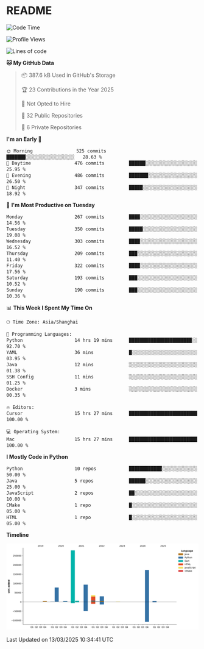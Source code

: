 # README

<!--START_SECTION:waka-->
![Code Time](http://img.shields.io/badge/Code%20Time-1%2C251%20hrs%206%20mins-blue)

![Profile Views](http://img.shields.io/badge/Profile%20Views-2-blue)

![Lines of code](https://img.shields.io/badge/From%20Hello%20World%20I%27ve%20Written-707.8%20thousand%20lines%20of%20code-blue)

**🐱 My GitHub Data** 

> 📦 387.6 kB Used in GitHub's Storage 
 > 
> 🏆 23 Contributions in the Year 2025
 > 
> 🚫 Not Opted to Hire
 > 
> 📜 32 Public Repositories 
 > 
> 🔑 6 Private Repositories 
 > 
**I'm an Early 🐤** 

```text
🌞 Morning                525 commits         ███████░░░░░░░░░░░░░░░░░░   28.63 % 
🌆 Daytime                476 commits         ██████░░░░░░░░░░░░░░░░░░░   25.95 % 
🌃 Evening                486 commits         ███████░░░░░░░░░░░░░░░░░░   26.50 % 
🌙 Night                  347 commits         █████░░░░░░░░░░░░░░░░░░░░   18.92 % 
```
📅 **I'm Most Productive on Tuesday** 

```text
Monday                   267 commits         ████░░░░░░░░░░░░░░░░░░░░░   14.56 % 
Tuesday                  350 commits         █████░░░░░░░░░░░░░░░░░░░░   19.08 % 
Wednesday                303 commits         ████░░░░░░░░░░░░░░░░░░░░░   16.52 % 
Thursday                 209 commits         ███░░░░░░░░░░░░░░░░░░░░░░   11.40 % 
Friday                   322 commits         ████░░░░░░░░░░░░░░░░░░░░░   17.56 % 
Saturday                 193 commits         ███░░░░░░░░░░░░░░░░░░░░░░   10.52 % 
Sunday                   190 commits         ███░░░░░░░░░░░░░░░░░░░░░░   10.36 % 
```


📊 **This Week I Spent My Time On** 

```text
🕑︎ Time Zone: Asia/Shanghai

💬 Programming Languages: 
Python                   14 hrs 19 mins      ███████████████████████░░   92.70 % 
YAML                     36 mins             █░░░░░░░░░░░░░░░░░░░░░░░░   03.95 % 
Java                     12 mins             ░░░░░░░░░░░░░░░░░░░░░░░░░   01.38 % 
SSH Config               11 mins             ░░░░░░░░░░░░░░░░░░░░░░░░░   01.25 % 
Docker                   3 mins              ░░░░░░░░░░░░░░░░░░░░░░░░░   00.35 % 

🔥 Editors: 
Cursor                   15 hrs 27 mins      █████████████████████████   100.00 % 

💻 Operating System: 
Mac                      15 hrs 27 mins      █████████████████████████   100.00 % 
```

**I Mostly Code in Python** 

```text
Python                   10 repos            ████████████░░░░░░░░░░░░░   50.00 % 
Java                     5 repos             ██████░░░░░░░░░░░░░░░░░░░   25.00 % 
JavaScript               2 repos             ██░░░░░░░░░░░░░░░░░░░░░░░   10.00 % 
CMake                    1 repo              █░░░░░░░░░░░░░░░░░░░░░░░░   05.00 % 
HTML                     1 repo              █░░░░░░░░░░░░░░░░░░░░░░░░   05.00 % 
```



**Timeline**

![Lines of Code chart](https://raw.githubusercontent.com/XeonHis/XeonHis/main/assets/bar_graph.png)


 Last Updated on 13/03/2025 10:34:41 UTC
<!--END_SECTION:waka-->
